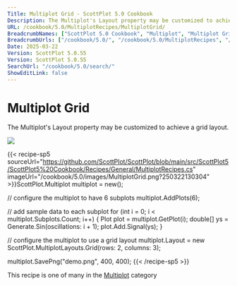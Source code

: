 ```yaml
---
Title: Multiplot Grid - ScottPlot 5.0 Cookbook
Description: The Multiplot's Layout property may be customized to achieve a grid layout.
URL: /cookbook/5.0/MultiplotRecipes/MultiplotGrid/
BreadcrumbNames: ["ScottPlot 5.0 Cookbook", "Multiplot", "Multiplot Grid"]
BreadcrumbUrls: ["/cookbook/5.0/", "/cookbook/5.0/MultiplotRecipes", "/cookbook/5.0/MultiplotRecipes/MultiplotGrid"]
Date: 2025-03-22
Version: ScottPlot 5.0.55
Version: ScottPlot 5.0.55
SearchUrl: "/cookbook/5.0/search/"
ShowEditLink: false
---
```



<div class='d-flex align-items-center mt-5'>
<h1 class='me-2 text-dark my-0 border-0'>Multiplot Grid</h1>
</div>

The Multiplot's Layout property may be customized to achieve a grid layout.

[![](/cookbook/5.0/images/MultiplotGrid.png?250322130304)](/cookbook/5.0/images/MultiplotGrid.png?250322130304)

{{< recipe-sp5 sourceUrl="https://github.com/ScottPlot/ScottPlot/blob/main/src/ScottPlot5/ScottPlot5%20Cookbook/Recipes/General/MultiplotRecipes.cs" imageUrl="/cookbook/5.0/images/MultiplotGrid.png?250322130304" >}}ScottPlot.Multiplot multiplot = new();

// configure the multiplot to have 6 subplots
multiplot.AddPlots(6);

// add sample data to each subplot
for (int i = 0; i &lt; multiplot.Subplots.Count; i++)
{
    Plot plot = multiplot.GetPlot(i);
    double[] ys = Generate.Sin(oscillations: i + 1);
    plot.Add.Signal(ys);
}

// configure the multiplot to use a grid layout
multiplot.Layout = new ScottPlot.MultiplotLayouts.Grid(rows: 2, columns: 3);

multiplot.SavePng("demo.png", 400, 400);
{{< /recipe-sp5 >}}

<div class='my-5 text-center'>This recipe is one of many in the <a href='/cookbook/5.0/MultiplotRecipes'>Multiplot</a> category</div>


